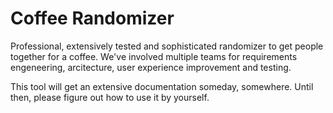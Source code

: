 # Coffee Randomizer

Professional, extensively tested and sophisticated randomizer to get people together for a coffee. We've involved multiple teams for requirements engeneering, arcitecture, user experience improvement and testing.

This tool will get an extensive documentation someday, somewhere. Until then, please figure out how to use it by yourself.